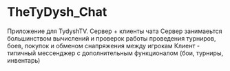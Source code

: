 # TheTyDysh_Chat
 Приложение для TydyshTV. Сервер + клиенты чата
Сервер занимаеьтся большинством вычислений и проверок работы проведения турниров, боев, покупок и обменом снапряжения между игрокам
Клиент - типичный мессенджер с дополнительным функционалом (бои, турниры, инвентарь)
